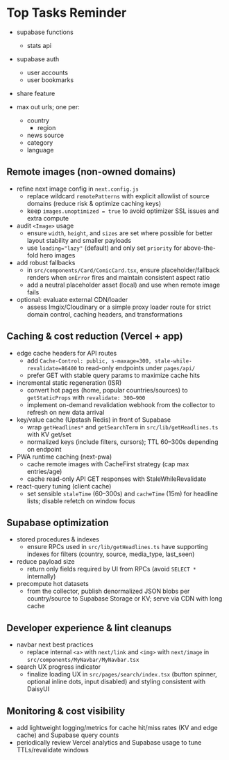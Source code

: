 # Top Tasks Reminder

* supabase functions
  * stats api

* supabase auth
  * user accounts
  * user bookmarks

* share feature

* max out urls; one per:
  * country
    * region
  * news source
  * category
  * language


## Remote images (non-owned domains)

- refine next image config in `next.config.js`
  - replace wildcard `remotePatterns` with explicit allowlist of source domains (reduce risk & optimize caching keys)
  - keep `images.unoptimized = true` to avoid optimizer SSL issues and extra compute
- audit `<Image>` usage
  - ensure `width`, `height`, and `sizes` are set where possible for better layout stability and smaller payloads
  - use `loading="lazy"` (default) and only set `priority` for above-the-fold hero images
- add robust fallbacks
  - in `src/components/Card/ComicCard.tsx`, ensure placeholder/fallback renders when `onError` fires and maintain consistent aspect ratio
  - add a neutral placeholder asset (local) and use when remote image fails
- optional: evaluate external CDN/loader
  - assess Imgix/Cloudinary or a simple proxy loader route for strict domain control, caching headers, and transformations

## Caching & cost reduction (Vercel + app)

- edge cache headers for API routes
  - add `Cache-Control: public, s-maxage=300, stale-while-revalidate=86400` to read-only endpoints under `pages/api/`
  - prefer GET with stable query params to maximize cache hits
- incremental static regeneration (ISR)
  - convert hot pages (home, popular countries/sources) to `getStaticProps` with `revalidate: 300–900`
  - implement on-demand revalidation webhook from the collector to refresh on new data arrival
- key/value cache (Upstash Redis) in front of Supabase
  - wrap `getHeadlines*` and `getSearchTerm` in `src/lib/getHeadlines.ts` with KV get/set
  - normalized keys (include filters, cursors); TTL 60–300s depending on endpoint
- PWA runtime caching (next-pwa)
  - cache remote images with CacheFirst strategy (cap max entries/age)
  - cache read-only API GET responses with StaleWhileRevalidate
- react-query tuning (client cache)
  - set sensible `staleTime` (60–300s) and `cacheTime` (15m) for headline lists; disable refetch on window focus

## Supabase optimization

- stored procedures & indexes
  - ensure RPCs used in `src/lib/getHeadlines.ts` have supporting indexes for filters (country, source, media_type, last_seen)
- reduce payload size
  - return only fields required by UI from RPCs (avoid `SELECT *` internally)
- precompute hot datasets
  - from the collector, publish denormalized JSON blobs per country/source to Supabase Storage or KV; serve via CDN with long cache

## Developer experience & lint cleanups

- navbar next best practices
  - replace internal `<a>` with `next/link` and `<img>` with `next/image` in `src/components/MyNavbar/MyNavbar.tsx`
- search UX progress indicator
  - finalize loading UX in `src/pages/search/index.tsx` (button spinner, optional inline dots, input disabled) and styling consistent with DaisyUI

## Monitoring & cost visibility

- add lightweight logging/metrics for cache hit/miss rates (KV and edge cache) and Supabase query counts
- periodically review Vercel analytics and Supabase usage to tune TTLs/revalidate windows
